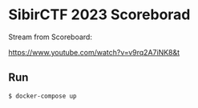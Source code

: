 # SibirCTF 2023 Scoreborad

Stream from Scoreboard:

https://www.youtube.com/watch?v=v9rq2A7iNK8&t

## Run

```
$ docker-compose up
```
